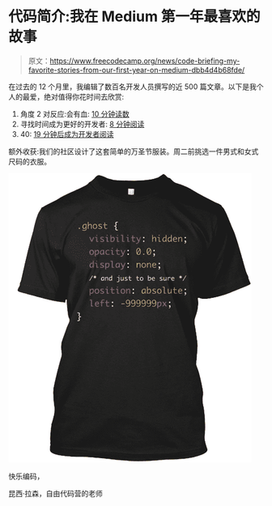 # 代码简介:我在 Medium 第一年最喜欢的故事

> 原文：<https://www.freecodecamp.org/news/code-briefing-my-favorite-stories-from-our-first-year-on-medium-dbb4d4b68fde/>

在过去的 12 个月里，我编辑了数百名开发人员撰写的近 500 篇文章。以下是我个人的最爱，绝对值得你花时间去欣赏:

1.  角度 2 对反应:会有血: [10 分钟读数](http://bit.ly/2ejsqkj)
2.  寻找时间成为更好的开发者: [8 分钟阅读](http://bit.ly/2e9PCmj)
3.  40: [19 分钟后成为开发者阅读](http://bit.ly/2dtnbAB)

额外收获:我们的社区设计了这套简单的万圣节服装。周二前挑选一件男式和女式尺码的衣服。

![4lpq4vv-myKiGyyXUBh4upWiXJtXKTN0EQd7](img/77faa1ceab69d148447131784281a780.png)

快乐编码，

昆西·拉森，自由代码营的老师